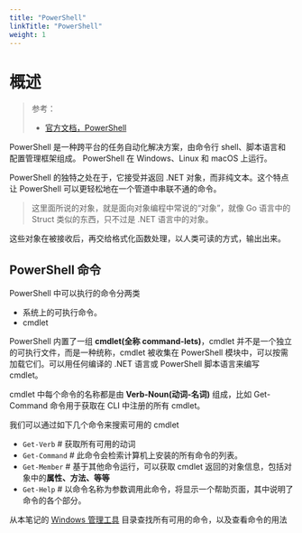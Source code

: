 ```yaml
---
title: "PowerShell"
linkTitle: "PowerShell"
weight: 1
---
```


# 概述
> 参考：
> - [官方文档，PowerShell](https://learn.microsoft.com/en-us/powershell)

PowerShell 是一种跨平台的任务自动化解决方案，由命令行 shell、脚本语言和配置管理框架组成。 PowerShell 在 Windows、Linux 和 macOS 上运行。

PowerShell 的独特之处在于，它接受并返回 .NET 对象，而非纯文本。这个特点让 PowerShell 可以更轻松地在一个管道中串联不通的命令。
> 这里面所说的对象，就是面向对象编程中常说的“对象”，就像 Go 语言中的 Struct 类似的东西，只不过是 .NET 语言中的对象。

这些对象在被接收后，再交给格式化函数处理，以人类可读的方式，输出出来。

## PowerShell 命令

PowerShell 中可以执行的命令分两类
- 系统上的可执行命令。
- cmdlet

PowerShell 内置了一组 **cmdlet(全称 command-lets)**，cmdlet 并不是一个独立的可执行文件，而是一种统称，cmdlet 被收集在 PowerShell 模块中，可以按需加载它们。可以用任何编译的 .NET 语言或 PowerShell 脚本语言来编写 cmdlet。

cmdlet 中每个命令的名称都是由 **Verb-Noun(动词-名词)** 组成，比如 Get-Command 命令用于获取在 CLI 中注册的所有 cmdlet。

我们可以通过如下几个命令来搜索可用的 cmdlet
- `Get-Verb` # 获取所有可用的动词
- `Get-Command` # 此命令会检索计算机上安装的所有命令的列表。
- `Get-Member` # 基于其他命令运行，可以获取 cmdlet 返回的对象信息，包括对象中的**属性、方法、等等**
- `Get-Help` # 以命令名称为参数调用此命令，将显示一个帮助页面，其中说明了命令的各个部分。

从本笔记的 [Windows 管理工具](/docs/IT学习笔记/1.操作系统/Y.Windows%20管理/Windows管理工具/_index.md) 目录查找所有可用的命令，以及查看命令的用法